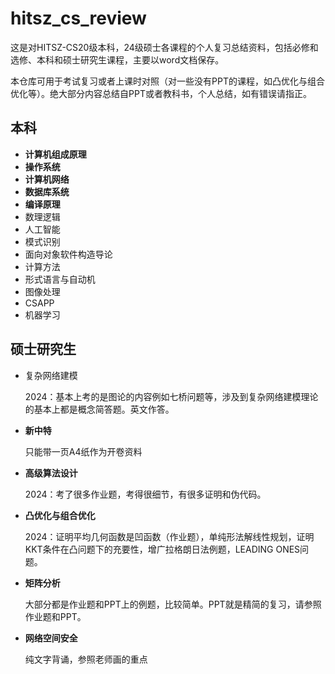 # hitsz_cs_review

这是对HITSZ-CS20级本科，24级硕士各课程的个人复习总结资料，包括必修和选修、本科和硕士研究生课程，主要以word文档保存。

本仓库可用于考试复习或者上课时对照（对一些没有PPT的课程，如凸优化与组合优化等）。绝大部分内容总结自PPT或者教科书，个人总结，如有错误请指正。

## 本科
- **计算机组成原理**
- **操作系统**
- **计算机网络**
- **数据库系统**
- **编译原理**
- 数理逻辑
- 人工智能
- 模式识别
- 面向对象软件构造导论
- 计算方法
- 形式语言与自动机
- 图像处理
- CSAPP
- 机器学习

## 硕士研究生
- 复杂网络建模
  
  2024：基本上考的是图论的内容例如七桥问题等，涉及到复杂网络建模理论的基本上都是概念简答题。英文作答。

- **新中特**

  只能带一页A4纸作为开卷资料

- **高级算法设计**

  2024：考了很多作业题，考得很细节，有很多证明和伪代码。

- **凸优化与组合优化**

  2024：证明平均几何函数是凹函数（作业题），单纯形法解线性规划，证明KKT条件在凸问题下的充要性，增广拉格朗日法例题，LEADING ONES问题。

- **矩阵分析**

  大部分都是作业题和PPT上的例题，比较简单。PPT就是精简的复习，请参照作业题和PPT。

- **网络空间安全**
  
  纯文字背诵，参照老师画的重点